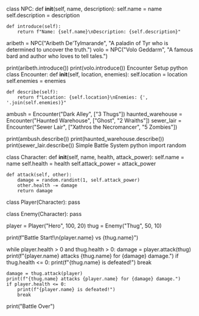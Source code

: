 class NPC:
    def __init__(self, name, description):
        self.name = name
        self.description = description

    def introduce(self):
        return f"Name: {self.name}\nDescription: {self.description}"

aribeth = NPC("Aribeth De'Tylmarande", "A paladin of Tyr who is determined to uncover the truth.")
volo = NPC("Volo Geddarm", "A famous bard and author who loves to tell tales.")

print(aribeth.introduce())
print(volo.introduce())
Encounter Setup
python
class Encounter:
    def __init__(self, location, enemies):
        self.location = location
        self.enemies = enemies

    def describe(self):
        return f"Location: {self.location}\nEnemies: {', '.join(self.enemies)}"

ambush = Encounter("Dark Alley", ["3 Thugs"])
haunted_warehouse = Encounter("Haunted Warehouse", ["Ghost", "2 Wraiths"])
sewer_lair = Encounter("Sewer Lair", ["Xathros the Necromancer", "5 Zombies"])

print(ambush.describe())
print(haunted_warehouse.describe())
print(sewer_lair.describe())
Simple Battle System
python
import random

class Character:
    def __init__(self, name, health, attack_power):
        self.name = name
        self.health = health
        self.attack_power = attack_power

    def attack(self, other):
        damage = random.randint(1, self.attack_power)
        other.health -= damage
        return damage

class Player(Character):
    pass

class Enemy(Character):
    pass

player = Player("Hero", 100, 20)
thug = Enemy("Thug", 50, 10)

print(f"Battle Start!\n{player.name} vs {thug.name}")

while player.health > 0 and thug.health > 0:
    damage = player.attack(thug)
    print(f"{player.name} attacks {thug.name} for {damage} damage.")
    if thug.health <= 0:
        print(f"{thug.name} is defeated!")
        break

    damage = thug.attack(player)
    print(f"{thug.name} attacks {player.name} for {damage} damage.")
    if player.health <= 0:
        print(f"{player.name} is defeated!")
        break

print("Battle Over")
